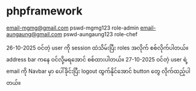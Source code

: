 # phpframework
email-mgmg@gmail.com
pswd-mgmg123
role-admin
email-aungaung@gmail.com
pswd-aungaung123
role-chef



26-10-2025 ဝင်တဲ့ user ကို session ထဲသိမ်းပြီး roles အလိုက် စစ်လိုက်ပါတယ်။ address bar ကနေ ဝင်လို့မရအောင် စစ်ထားပါတယ်။ 
27-10-2025 ဝင်တဲ့ user ရဲ့ email ကို Navbar မှာ ပေါ်ခိုင်းပြီး logout ထွက်နိုင်အောင် button တွေ လိုက်ထည့်ပါတယ်။ 
